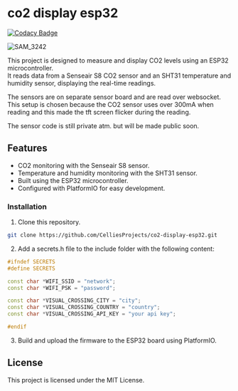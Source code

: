 # co2 display esp32

[![Codacy Badge](https://app.codacy.com/project/badge/Grade/bdbc66cdcdfd46ab99144949714cc822)](https://app.codacy.com/gh/CelliesProjects/co2-display-esp32/dashboard?utm_source=gh&utm_medium=referral&utm_content=&utm_campaign=Badge_grade)

![SAM_3242](https://github.com/user-attachments/assets/76c282f7-baca-4862-9028-22992eba1542)

This project is designed to measure and display CO2 levels using an ESP32 microcontroller.<br>
It reads data from a Senseair S8 CO2 sensor and an SHT31 temperature and humidity sensor, displaying the real-time readings.

The sensors are on separate sensor board and are read over websocket.<br>
This setup is chosen because the CO2 sensor uses over 300mA when reading and this made the tft screen flicker during the reading.

The sensor code is still private atm. but will be made public soon.

## Features

- CO2 monitoring with the Senseair S8 sensor.
- Temperature and humidity monitoring with the SHT31 sensor.
- Built using the ESP32 microcontroller.
- Configured with PlatformIO for easy development.

### Installation

1. Clone this repository.<br>
```bash
git clone https://github.com/CelliesProjects/co2-display-esp32.git
```

 2. Add a secrets.h file to the include folder with the following content:<br>
 ```c++
#ifndef SECRETS
#define SECRETS

const char *WIFI_SSID = "network";
const char *WIFI_PSK = "password";

const char *VISUAL_CROSSING_CITY = "city";
const char *VISUAL_CROSSING_COUNTRY = "country";
const char *VISUAL_CROSSING_API_KEY = "your api key";

#endif
```
3. Build and upload the firmware to the ESP32 board using PlatformIO.

## License
This project is licensed under the MIT License.

